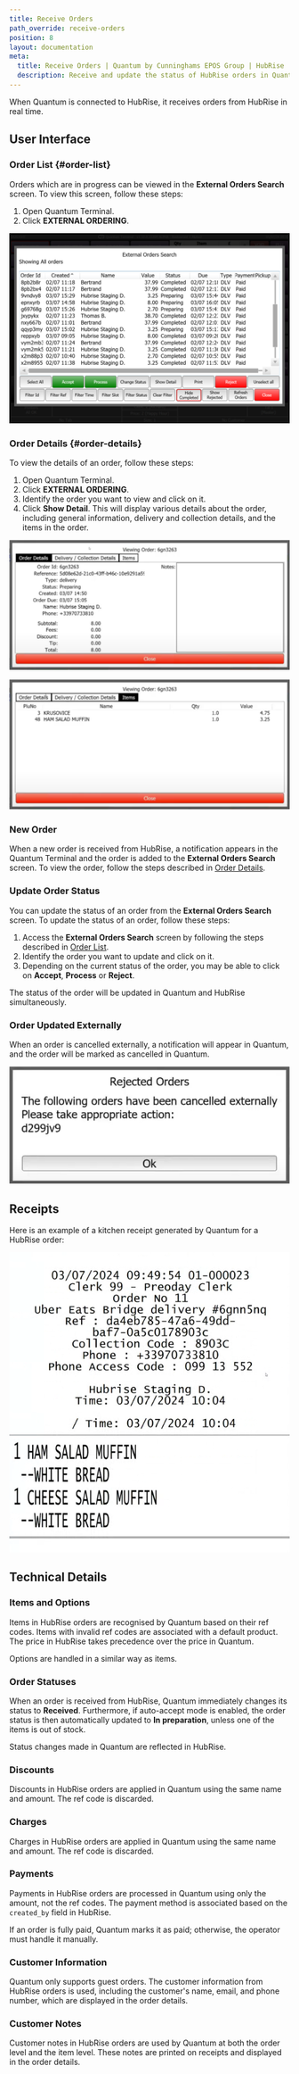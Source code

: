 ```yaml
---
title: Receive Orders
path_override: receive-orders
position: 8
layout: documentation
meta:
  title: Receive Orders | Quantum by Cunninghams EPOS Group | HubRise
  description: Receive and update the status of HubRise orders in Quantum EPOS. Connect your apps and synchronise your data.
---
```


When Quantum is connected to HubRise, it receives orders from HubRise in real time.

## User Interface

### Order List {#order-list}

Orders which are in progress can be viewed in the **External Orders Search** screen. To view this screen, follow these steps:

1. Open Quantum Terminal.
2. Click **EXTERNAL ORDERING**.

![External orders search](./images/006-external-orders-search.png)

### Order Details {#order-details}

To view the details of an order, follow these steps:

1. Open Quantum Terminal.
2. Click **EXTERNAL ORDERING**.
3. Identify the order you want to view and click on it.
4. Click **Show Detail**. This will display various details about the order, including general information, delivery and collection details, and the items in the order.

![Order details - General information](./images/007-order-details-general.png)

![Order details - Items](./images/008-order-details-items.png)

### New Order

When a new order is received from HubRise, a notification appears in the Quantum Terminal and the order is added to the **External Orders Search** screen. To view the order, follow the steps described in [Order Details](#order-details).

### Update Order Status

You can update the status of an order from the **External Orders Search** screen. To update the status of an order, follow these steps:

1. Access the **External Orders Search** screen by following the steps described in [Order List](#order-list).
2. Identify the order you want to update and click on it.
3. Depending on the current status of the order, you may be able to click on **Accept**, **Process** or **Reject**.

The status of the order will be updated in Quantum and HubRise simultaneously.

### Order Updated Externally

When an order is cancelled externally, a notification will appear in Quantum, and the order will be marked as cancelled in Quantum.

![Order cancelled](./images/009-2x-order-cancelled.png)

## Receipts

Here is an example of a kitchen receipt generated by Quantum for a HubRise order:

![Kitchen receipt](./images/010-2x-kitchen-receipt.png)

## Technical Details

### Items and Options

Items in HubRise orders are recognised by Quantum based on their ref codes. Items with invalid ref codes are associated with a default product. The price in HubRise takes precedence over the price in Quantum.

Options are handled in a similar way as items.

### Order Statuses

When an order is received from HubRise, Quantum immediately changes its status to **Received**. Furthermore, if auto-accept mode is enabled, the order status is then automatically updated to **In preparation**, unless one of the items is out of stock.

Status changes made in Quantum are reflected in HubRise.

### Discounts

Discounts in HubRise orders are applied in Quantum using the same name and amount. The ref code is discarded.

### Charges

Charges in HubRise orders are applied in Quantum using the same name and amount. The ref code is discarded.

### Payments

Payments in HubRise orders are processed in Quantum using only the amount, not the ref codes. The payment method is associated based on the `created_by` field in HubRise.

If an order is fully paid, Quantum marks it as paid; otherwise, the operator must handle it manually.

### Customer Information

Quantum only supports guest orders. The customer information from HubRise orders is used, including the customer's name, email, and phone number, which are displayed in the order details.

### Customer Notes

Customer notes in HubRise orders are used by Quantum at both the order level and the item level. These notes are printed on receipts and displayed in the order details.
